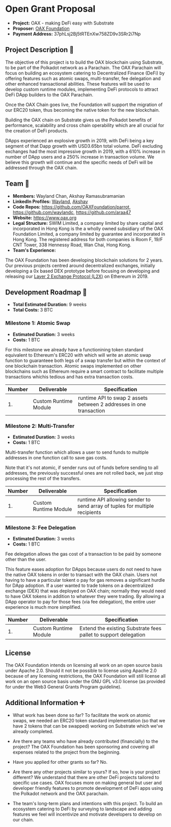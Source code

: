 # Open Grant Proposal

* **Project:** OAX - making DeFi easy with Substrate
* **Proposer:** [OAX Foundation](https://github.com/oaxfoundation)
* **Payment Address:** 37phLsj2Bj5tRTEnXw758ZD9v3SRr2i7Np 

## Project Description :page_facing_up: 

The objective of this project is to build the OAX blockchain using Substrate, to be part of the Polkadot network as a Parachain. The OAX Parachain will focus on building an ecosystem catering to Decentralized Finance (DeFi) by offering features such as atomic swaps, multi-transfer, fee delegation and other enhanced transactional abilities. These features will be used to develop custom runtime modules, implementing DeFi protocols to attract DeFi DApp builders to the OAX Parachain.

Once the OAX Chain goes live, the Foundation will support the migration of our ERC20 token, thus becoming the native token for the new blockchain.

Building the OAX chain on Substrate gives us the Polkadot benefits of performance, scalability and cross chain operability which are all crucial for the creation of DeFi products.

DApps experienced an explosive growth in 2019, with DeFi being a key segment of that Dapp growth with USD3.65bn total volume. DeFi excluding exchanges had the most impressive growth in 2019, with a 610% increase in number of DApp users and a 250% increase in transaction volume. We believe this growth will continue and the specific needs of DeFi will be addressed through the OAX chain.

## Team :busts_in_silhouette:

* **Members:** Wayland Chan, Akshay Ramasubramanian
* **LinkedIn Profiles:** [Wayland](https://www.linkedin.com/in/wayland-chan-9071899/), [Akshay](https://www.linkedin.com/in/akshay-ramasubramanian-943b8a93/)
* **Code Repos:** https://github.com/OAXFoundation/parrot, https://github.com/waylandc, https://github.com/araa47
* **Website:**	https://www.oax.org
* **Legal Structure:** SWIM Limited, a company limited by share capital and incorporated in Hong Kong is the a wholly owned subsidiary of the OAX Foundation Limited, a company limited by guarantee and incorporated in Hong Kong. The registered address for both companies is Room F, 19/F CNT Tower, 338 Hennessy Road, Wan Chai, Hong Kong.
* **Team's Experience:** 

The OAX Foundation has been developing blockchain solutions for 2 years. Our previous projects centred around decentralized exchanges, initially developing a 0x based DEX prototype before focusing on developing and releasing our [Layer 2 Exchange Protocol (L2X)](https://github.com/OAXFoundation/l2x-trustless-exchange) on Ethereum in 2019.

## Development Roadmap :nut_and_bolt: 

* **Total Estimated Duration:** 9 weeks
* **Total Costs:** 3 BTC

### Milestone 1: Atomic Swap

* **Estimated Duration:** 3 weeks 
* **Costs:** 1 BTC

For this milestone we already have a functionining token standard equivalent to Ethereum's ERC20 with which will write an atomic swap function to guaranteee both legs of a swap transfer but within the context of one blockchain transaction. Atomic swaps implemented on other blockchains such as Ethereum require a smart contract to facilitate multiple transactions whichis tedious and has extra transaction costs.

| Number | Deliverable | Specification | 
| ------------- | ------------- | ------------- |
| 1. | Custom Runtime Module | runtime API to swap 2 assets between 2 addresses in one transaction |  

### Milestone 2: Multi-Transfer

* **Estimated Duration:** 3 weeks 
* **Costs:** 1 BTC

Multi-transfer function which allows a user to send funds to multiple addresses in one function call to save gas costs.

Note that it's not atomic, if sender runs out of funds before sending to all addresses, the previously successful ones are not rolled back, we just stop processing the rest of the transfers.

| Number | Deliverable | Specification | 
| ------------- | ------------- | ------------- |
| 1.  | Custom Runtime Module| runtime API allowing sender to send array of tuples for multiple recipients |  

### Milestone 3: Fee Delegation

* **Estimated Duration:** 3 weeks 
* **Costs:** 1 BTC

Fee delegation allows the gas cost of a transaction to be paid by someone other than the user.

This feature eases adoption for DApps because users do not need to have the native OAX tokens in order to transact with the OAX chain. Users not having to have a particular tokent o pay for gas removes a significant hurdle for DApp adoption. If a user wanted to trade tokens on a decentralized exchange (DEX) that was deployed on OAX chain; normally they would need to have OAX tokens in addition to whatever they were trading. By allowing a DApp operator to pay for those fees (via fee delegation), the entire user experience is much more simplified.

| Number | Deliverable | Specification | 
| ------------- | ------------- | ------------- |
| 1.  | Custom Runtime Module| Extend the existing Substrate fees pallet to support delegation |  


## License
The OAX Foundation intends on licensing all work on an open source basis under Apache 2.0. Should it not be possible to license using Apache 2.0 because of any licensing restrictions, the OAX Foundation will still license all work on an open source basis under the GNU GPL v3.0 license (as provided for under the Web3 General Grants Program guideline).

## Additional Information :heavy_plus_sign: 

* What work has been done so far?
To facilitate the work on atomic swaps, we needed an ERC20 token standard implementation (so that we have 2 tokens that can be swapped) working on Substrate which we've already completed. 

* Are there any teams who have already contributed (financially) to the project?
The OAX Foundation has been sponsoring and covering all expenses related to the project from the beginning.

* Have you applied for other grants so far?
No.

* Are there any other projects similar to yours? If so, how is your project different?
We understand that there are other DeFi projects tailored to specific use cases. OAX focuses more on making general but user and developer friendly features to promote development of DeFi apps using the Polkadot network and the OAX parachain.

* The team's long-term plans and intentions with this project.
To build an ecosystem catering to DeFi by surveying to landscape and adding features we feel will incentivize and motivate developers to develop on our chain.

 
